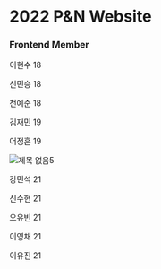 # 2022 P&N Website

### Frontend Member

이현수 18

신민승 18

천예준 18

김재민 19

어정훈 19

![제목 없음5](https://user-images.githubusercontent.com/55182865/205654549-7bf6b960-1db1-4d69-a933-1b5ac4bb087e.png)


강민석 21

신수현 21

오유빈 21

이영채 21

이유진 21
